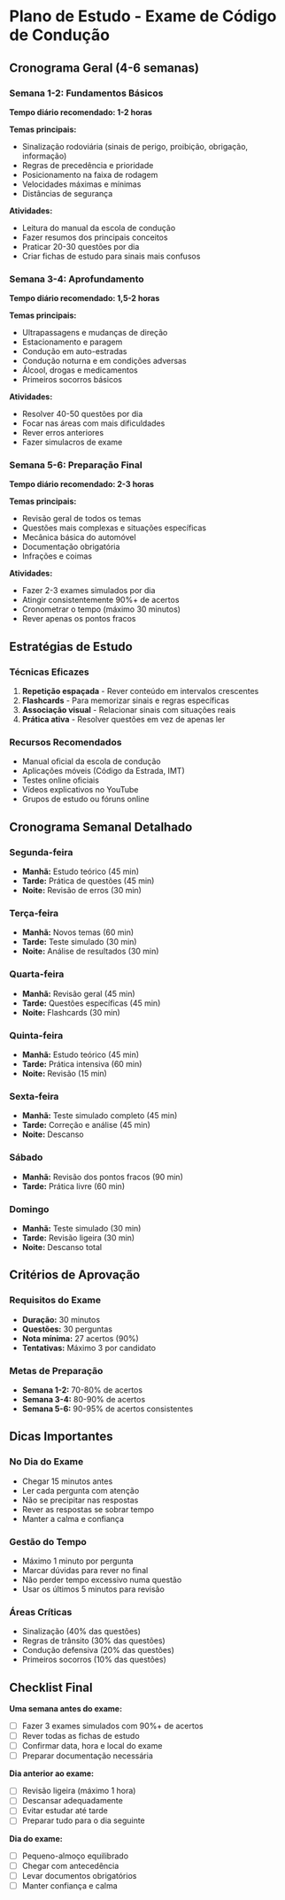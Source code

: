 # Plano de Estudo - Exame de Código de Condução

## Cronograma Geral (4-6 semanas)

### Semana 1-2: Fundamentos Básicos
**Tempo diário recomendado: 1-2 horas**

**Temas principais:**
- Sinalização rodoviária (sinais de perigo, proibição, obrigação, informação)
- Regras de precedência e prioridade
- Posicionamento na faixa de rodagem
- Velocidades máximas e mínimas
- Distâncias de segurança

**Atividades:**
- Leitura do manual da escola de condução
- Fazer resumos dos principais conceitos
- Praticar 20-30 questões por dia
- Criar fichas de estudo para sinais mais confusos

### Semana 3-4: Aprofundamento
**Tempo diário recomendado: 1,5-2 horas**

**Temas principais:**
- Ultrapassagens e mudanças de direção
- Estacionamento e paragem
- Condução em auto-estradas
- Condução noturna e em condições adversas
- Álcool, drogas e medicamentos
- Primeiros socorros básicos

**Atividades:**
- Resolver 40-50 questões por dia
- Focar nas áreas com mais dificuldades
- Rever erros anteriores
- Fazer simulacros de exame

### Semana 5-6: Preparação Final
**Tempo diário recomendado: 2-3 horas**

**Temas principais:**
- Revisão geral de todos os temas
- Questões mais complexas e situações específicas
- Mecânica básica do automóvel
- Documentação obrigatória
- Infrações e coimas

**Atividades:**
- Fazer 2-3 exames simulados por dia
- Atingir consistentemente 90%+ de acertos
- Cronometrar o tempo (máximo 30 minutos)
- Rever apenas os pontos fracos

## Estratégias de Estudo

### Técnicas Eficazes
1. **Repetição espaçada** - Rever conteúdo em intervalos crescentes
2. **Flashcards** - Para memorizar sinais e regras específicas
3. **Associação visual** - Relacionar sinais com situações reais
4. **Prática ativa** - Resolver questões em vez de apenas ler

### Recursos Recomendados
- Manual oficial da escola de condução
- Aplicações móveis (Código da Estrada, IMT)
- Testes online oficiais
- Vídeos explicativos no YouTube
- Grupos de estudo ou fóruns online

## Cronograma Semanal Detalhado

### Segunda-feira
- **Manhã:** Estudo teórico (45 min)
- **Tarde:** Prática de questões (45 min)
- **Noite:** Revisão de erros (30 min)

### Terça-feira
- **Manhã:** Novos temas (60 min)
- **Tarde:** Teste simulado (30 min)
- **Noite:** Análise de resultados (30 min)

### Quarta-feira
- **Manhã:** Revisão geral (45 min)
- **Tarde:** Questões específicas (45 min)
- **Noite:** Flashcards (30 min)

### Quinta-feira
- **Manhã:** Estudo teórico (45 min)
- **Tarde:** Prática intensiva (60 min)
- **Noite:** Revisão (15 min)

### Sexta-feira
- **Manhã:** Teste simulado completo (45 min)
- **Tarde:** Correção e análise (45 min)
- **Noite:** Descanso

### Sábado
- **Manhã:** Revisão dos pontos fracos (90 min)
- **Tarde:** Prática livre (60 min)

### Domingo
- **Manhã:** Teste simulado (30 min)
- **Tarde:** Revisão ligeira (30 min)
- **Noite:** Descanso total

## Critérios de Aprovação

### Requisitos do Exame
- **Duração:** 30 minutos
- **Questões:** 30 perguntas
- **Nota mínima:** 27 acertos (90%)
- **Tentativas:** Máximo 3 por candidato

### Metas de Preparação
- **Semana 1-2:** 70-80% de acertos
- **Semana 3-4:** 80-90% de acertos
- **Semana 5-6:** 90-95% de acertos consistentes

## Dicas Importantes

### No Dia do Exame
- Chegar 15 minutos antes
- Ler cada pergunta com atenção
- Não se precipitar nas respostas
- Rever as respostas se sobrar tempo
- Manter a calma e confiança

### Gestão do Tempo
- Máximo 1 minuto por pergunta
- Marcar dúvidas para rever no final
- Não perder tempo excessivo numa questão
- Usar os últimos 5 minutos para revisão

### Áreas Críticas
- Sinalização (40% das questões)
- Regras de trânsito (30% das questões)
- Condução defensiva (20% das questões)
- Primeiros socorros (10% das questões)

## Checklist Final

**Uma semana antes do exame:**
- [ ] Fazer 3 exames simulados com 90%+ de acertos
- [ ] Rever todas as fichas de estudo
- [ ] Confirmar data, hora e local do exame
- [ ] Preparar documentação necessária

**Dia anterior ao exame:**
- [ ] Revisão ligeira (máximo 1 hora)
- [ ] Descansar adequadamente
- [ ] Evitar estudar até tarde
- [ ] Preparar tudo para o dia seguinte

**Dia do exame:**
- [ ] Pequeno-almoço equilibrado
- [ ] Chegar com antecedência
- [ ] Levar documentos obrigatórios
- [ ] Manter confiança e calma